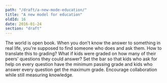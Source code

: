 ```yaml
---
path: "/draft/a-new-mode-education/"
title: "A new model for education"
oldId: 16
date: 2016-01-24
section: "draft"
---
```


The world is open book. When you don't know the answer to something in real
life, you're supposed to find someone who does and ask them. How to translate
this to grading? What if kids were graded on how many of their peers' questions
they could answer? Set the bar so that kids who ask for help on every question
have the minimum passing grade and kids who answer every question get the
maximum grade. Encourage collaboration while still measuring knowledge.
